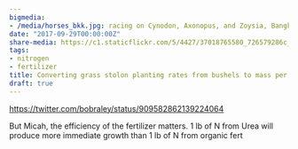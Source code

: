 ```yaml
---
bigmedia:
- /media/horses_bkk.jpg: racing on Cynodon, Axonopus, and Zoysia, Bangkok
date: "2017-09-29T00:00:00Z"
share-media: https://c1.staticflickr.com/5/4427/37018765580_726579286c_b_d.jpg
tags:
- nitrogen
- fertilizer
title: Converting grass stolon planting rates from bushels to mass per area
draft: true
---
```



https://twitter.com/bobraley/status/909582862139224064


But Micah, the efficiency of the fertilizer matters. 1 lb of N from Urea will produce more immediate growth than 1 lb of N from organic fert
